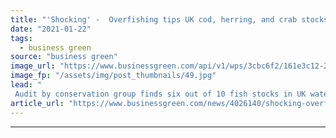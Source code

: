 ```yaml
---
title: "'Shocking' -  Overfishing tips UK cod, herring, and crab stocks into 'critical state'"
date: "2021-01-22"
tags: 
  - business green
source: "business green"
image_url: "https://www.businessgreen.com/api/v1/wps/3cbc6f2/161e3c12-2087-488d-845a-060bc9e86a37/2/fish-iStock-1098173446-185x114.jpg"
image_fp: "/assets/img/post_thumbnails/49.jpg"
lead: "
 Audit by conservation group finds six out of 10 fish stocks in UK waters are being overfished or are already in a 'critical state' ..."
article_url: "https://www.businessgreen.com/news/4026140/shocking-overfishing-tips-uk-cod-herring-crab-stocks-critical"
---
```


---
